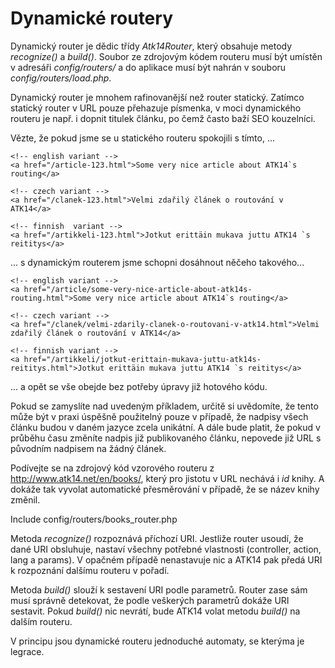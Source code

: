Dynamické routery
=================

Dynamický router je dědic třídy _Atk14Router_, který obsahuje metody _recognize()_ a _build()_.
Soubor ze zdrojovým kódem routeru musí být umístěn v adresáři _config/routers/_ a do aplikace musí být nahrán v souboru _config/routers/load.php_.

Dynamický router je mnohem rafinovanější než router statický. Zatímco statický router v URL pouze přehazuje písmenka, v moci dynamického routeru je např. i
dopnit titulek článku, po čemž často baží SEO kouzelníci.

Vězte, že pokud jsme se u statického routeru spokojili s tímto, ...

	<!-- english variant -->
	<a href="/article-123.html">Some very nice article about ATK14`s routing</a>

	<!-- czech variant -->
	<a href="/clanek-123.html">Velmi zdařilý článek o routování v ATK14</a>

	<!-- finnish  variant -->
	<a href="/artikkeli-123.html">Jotkut erittäin mukava juttu ATK14 `s reititys</a>

... s dynamickým routerem jsme schopni dosáhnout něčeho takového...

	<!-- english variant -->
	<a href="/article/some-very-nice-article-about-atk14s-routing.html">Some very nice article about ATK14`s routing</a>

	<!-- czech variant -->
	<a href="/clanek/velmi-zdarily-clanek-o-routovani-v-atk14.html">Velmi zdařilý článek o routování v ATK14</a>

	<!-- finnish variant -->
	<a href="/artikkeli/jotkut-erittain-mukava-juttu-atk14s-reititys.html">Jotkut erittäin mukava juttu ATK14 `s reititys</a>

... a opět se vše obejde bez potřeby úpravy již hotového kódu.

Pokud se zamyslíte nad uvedeným příkladem, určitě si uvědomíte, že tento může být v praxi úspěšně použitelný pouze v případě,
že nadpisy všech článku budou v daném jazyce zcela unikátní. A dále bude platit, že pokud v průběhu času změníte nadpis již
publikovaného článku, nepovede již URL s původním nadpisem na žádný článek.

Podívejte se na zdrojový kód vzorového routeru z <http://www.atk14.net/en/books/>, který pro jistotu v URL nechává i _id_ knihy. A dokáže tak vyvolat automatické
přesměrování v případě, že se název knihy změnil.

Include config/routers/books_router.php

Metoda _recognize()_ rozpoznává příchozí URI. Jestliže router usoudí, že dané URI obsluhuje, nastaví všechny potřebné vlastnosti (controller, action, lang a params).
V opačném případě nenastavuje nic a ATK14 pak předá URI k rozpoznání dalšímu routeru v pořadí.

Metoda _build()_ slouží k sestavení URI podle parametrů. Router zase sám musí správně detekovat, že podle veškerých parametrů dokáže URI sestavit.
Pokud _build()_ nic nevrátí, bude ATK14 volat metodu _build()_ na dalším routeru.

V principu jsou dynamické routeru jednoduché automaty, se kterýma je legrace.
